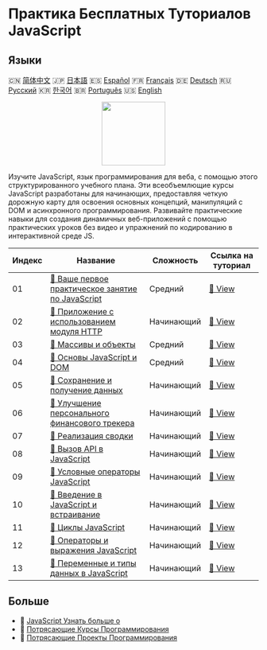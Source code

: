 # Практика Бесплатных Туториалов JavaScript

## Языки

🇨🇳 [简体中文](README_zh.md) 🇯🇵 [日本語](README_ja.md) 🇪🇸 [Español](README_es.md) 🇫🇷 [Français](README_fr.md) 🇩🇪 [Deutsch](README_de.md) 🇷🇺 [Русский](README_ru.md) 🇰🇷 [한국어](README_ko.md) 🇧🇷 [Português](README_pt.md) 🇺🇸 [English](README.md) 

<div align="center">
<img width="128px" src="https://file.labex.io/path/ztG7iIXOkx2u.png">
</div>

Изучите JavaScript, язык программирования для веба, с помощью этого структурированного учебного плана. Эти всеобъемлющие курсы JavaScript разработаны для начинающих, предоставляя четкую дорожную карту для освоения основных концепций, манипуляций с DOM и асинхронного программирования. Развивайте практические навыки для создания динамичных веб-приложений с помощью практических уроков без видео и упражнений по кодированию в интерактивной среде JS.

|   Индекс | Название                                                                                                                             | Сложность   | Ссылка на туториал                                                                               |
|----------|--------------------------------------------------------------------------------------------------------------------------------------|-------------|--------------------------------------------------------------------------------------------------|
|       01 | [📖 Ваше первое практическое занятие по JavaScript](https://labex.io/ru/tutorials/javascript-your-first-javascript-lab-92948)        | Средний     | [🔗 View](https://labex.io/ru/tutorials/javascript-your-first-javascript-lab-92948)              |
|       02 | [📖 Приложение с использованием модуля HTTP](https://labex.io/ru/tutorials/javascript-http-module-application-177218)                | Начинающий  | [🔗 View](https://labex.io/ru/tutorials/javascript-http-module-application-177218)               |
|       03 | [📖 Массивы и объекты](https://labex.io/ru/tutorials/javascript-arrays-and-objects-290728)                                           | Средний     | [🔗 View](https://labex.io/ru/tutorials/javascript-arrays-and-objects-290728)                    |
|       04 | [📖 Основы JavaScript и DOM](https://labex.io/ru/tutorials/javascript-basic-javascript-and-dom-290729)                               | Средний     | [🔗 View](https://labex.io/ru/tutorials/javascript-basic-javascript-and-dom-290729)              |
|       05 | [📖 Сохранение и получение данных](https://labex.io/ru/tutorials/javascript-data-storage-and-retrieval-290730)                       | Начинающий  | [🔗 View](https://labex.io/ru/tutorials/javascript-data-storage-and-retrieval-290730)            |
|       06 | [📖 Улучшение персонального финансового трекера](https://labex.io/ru/tutorials/javascript-enhancing-personal-finance-tracker-290731) | Начинающий  | [🔗 View](https://labex.io/ru/tutorials/javascript-enhancing-personal-finance-tracker-290731)    |
|       07 | [📖 Реализация сводки](https://labex.io/ru/tutorials/javascript-implementing-the-summary-290732)                                     | Начинающий  | [🔗 View](https://labex.io/ru/tutorials/javascript-implementing-the-summary-290732)              |
|       08 | [📖 Вызов API в JavaScript](https://labex.io/ru/tutorials/javascript-call-an-api-in-javascript-590831)                               | Начинающий  | [🔗 View](https://labex.io/ru/tutorials/javascript-call-an-api-in-javascript-590831)             |
|       09 | [📖 Условные операторы JavaScript](https://labex.io/ru/tutorials/javascript-javascript-conditional-statements-598190)                | Начинающий  | [🔗 View](https://labex.io/ru/tutorials/javascript-javascript-conditional-statements-598190)     |
|       10 | [📖 Введение в JavaScript и встраивание](https://labex.io/ru/tutorials/javascript-javascript-introduction-and-embedding-598194)      | Начинающий  | [🔗 View](https://labex.io/ru/tutorials/javascript-javascript-introduction-and-embedding-598194) |
|       11 | [📖 Циклы JavaScript](https://labex.io/ru/tutorials/javascript-javascript-loops-598195)                                              | Начинающий  | [🔗 View](https://labex.io/ru/tutorials/javascript-javascript-loops-598195)                      |
|       12 | [📖 Операторы и выражения JavaScript](https://labex.io/ru/tutorials/javascript-javascript-operators-and-expressions-598197)          | Начинающий  | [🔗 View](https://labex.io/ru/tutorials/javascript-javascript-operators-and-expressions-598197)  |
|       13 | [📖 Переменные и типы данных в JavaScript](https://labex.io/ru/tutorials/javascript-javascript-variables-and-data-types-598198)      | Начинающий  | [🔗 View](https://labex.io/ru/tutorials/javascript-javascript-variables-and-data-types-598198)   |

## Больше

- 🔗 [JavaScript Узнать больше о](https://labex.io/ru/skilltrees/javascript)
- 🔗 [Потрясающие Курсы Программирования](https://github.com/labex-labs/awesome-programming-courses)
- 🔗 [Потрясающие Проекты Программирования](https://github.com/labex-labs/awesome-programming-projects)

